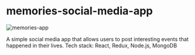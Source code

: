 # memories-social-media-app
![memories-app](https://github.com/prachi-webWizard/memories-social-media-app/assets/134128394/12665afe-4996-453d-b416-e93ec53a63f3)

A simple social media app that allows users to post interesting events that happened in their lives.
Tech stack: React, Redux, Node.js, MongoDB
